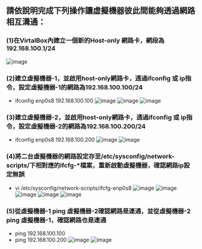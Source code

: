 ## 請依說明完成下列操作讓虛擬機器彼此間能夠透過網路相互溝通：

### (1)在VirtalBox內建立一個新的Host-only 網路卡，網段為192.168.100.1/24
![image](/ACS107106/1.png)
### (2)建立虛擬機器-1，並啟用host-only網路卡，透過ifconfig 或 ip指令，設定虛擬機器-1的網路為192.168.100.100/24
+ ifconfig enp0s8 192.168.100.100
![image](/ACS107106/2.png)
![image](/ACS107106/3.png)
![image](/ACS107106/4.png)
### (3)建立虛擬機器-2，並啟用host-only網路卡，透過ifconfig 或 ip指令，設定虛擬機器-2的網路為192.168.100.200/24
+ ifconfig enp0s8 192.168.100.200
![image](/ACS107106/5.png)
![image](/ACS107106/6.png)
### (4)將二台虛擬機器的網路設定存至/etc/sysconfig/network-scripts/下相對應的ifcfg-*檔案，重新啟動虛擬機器，確認網路ip設定無誤
+ vi /etc/sysconfig/network-scripts/ifcfg-enp0s8
![image](/ACS107106/7.png)
![image](/ACS107106/8.png)
![image](/ACS107106/9.png)
![image](/ACS107106/10.png)
![image](/ACS107106/11.png)
### (5)從虛擬機器-1 ping 虛擬機器-2確認網路是連通，並從虛擬機器-2 ping 虛擬機器-1，確認網路也是連通
+ ping 192.168.100.100
+ ping 192.168.100.200
![image](/ACS107106/12.png)
![image](/ACS107106/13.png)
